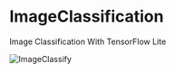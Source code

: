 # ImageClassification
Image Classification With TensorFlow Lite

![ImageClassify](https://user-images.githubusercontent.com/67409313/155847208-044850d6-0278-4ed4-85df-ae3c472741f4.PNG)
